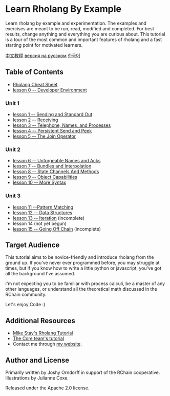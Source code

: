 # Learn Rholang By Example

Learn rholang by example and experimentation. The examples and exercises are meant to be run, read, modified and completed. For best results, change anything and everything you are curious about. This tutorial is a tour of the most common and important features of rholang and a fast starting point for motivated learners.

[中文教程](README_CN.md)   [версия на русском](README_RU.md) [한국어](README_KR.md)

## Table of Contents
* [Rholang Cheat Sheet](cheatSheet/)
* [lesson 0 -- Developer Environment](00-DeveloperEnvironment/)

### Unit 1

* [lesson 1 -- Sending and Standard Out](01-SendingAndStandardOut/)
* [lesson 2 -- Receiving](02-Receiving/)
* [lesson 3 -- Telephone, Names, and Processes](03-TelephoneNamesAndProcesses/)
* [lesson 4 -- Persistent Send and Peek](04-PersistentSendAndPeek/)
* [lesson 5 -- The Join Operator](05-JoinOperator/)

### Unit 2
* [lesson 6 -- Unforgeable Names and Acks](06-UnforgeableNamesAndAcks/)
* [lesson 7 -- Bundles and Interpolation](07-BundlesAndInterpolation/)
* [lesson 8 -- State Channels And Methods](08-StateChannelsAndMethods/)
* [lesson 9 -- Object Capabilities](09-ObjectCapabilities/)
* [lesson 10 -- More Syntax](10-MoreSyntax/)

### Unit 3
* [lesson 11 --Pattern Matching](11-PatternMatching/)
* [lesson 12 -- Data Structures](12-DataStructures/)
* [lesson 13 -- Iteration](13-Iteration/) (incomplete)
* lesson 14 (not yet begun)
* [lesson 15 -- Going Off Chain](15-GoingOffChain/) (incomplete)


## Target Audience
This tutorial aims to be novice-friendly and introduce rholang from the ground
up. If you've never ever programmed before, you may struggle at times, but
if you know how to write a little python or javascript, you've got all the
background I've assumed.

 I'm not expecting you to be familiar with process calculi, be a master of any other languages, or  understand all the theoretical math discussed in the RChain community.   
 
Let's enjoy Code :)


## Additional Resources
* [Mike Stay's Rholang Tutorial](https://developer.rchain.coop/tutorial/)
* [The Core team's tutorial](https://github.com/rchain/rchain/blob/master/docs/rholang/rholangtut.md)
* Contact me through [my website](https://joshyorndorff.com/contact).

## Author and License
Primarily written by Joshy Orndorff in support of the RChain cooperative.
Illustrations by Julianne Coxe.

Released under the Apache 2.0 license.
